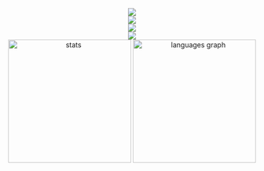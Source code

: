 <div align="center">
<!--    <a href="https://discord.com/users/279054249919381505">
      <img align="center" src="https://lanyard.cnrad.dev/api/279054249919381505?borderRadius=5px&theme=dark&bg=00000000&hideSpotify=false&animated=true" width="500" alt="discord"/>
   </a> -->
      <div align="center">
            <img src="https://skillicons.dev/icons?i=linux,arch,windows,apple" />
            <br/>
            <img src="https://skillicons.dev/icons?i=cpp,rust,c,cs,ts,go,py,html,sass,lua" />
             <br/>
            <img src="https://skillicons.dev/icons?i=cmake,dotnet,react,solidjs,tailwindcss,vite,qt,tauri,electron,wasm" />
            <br/>
            <img src="https://skillicons.dev/icons?i=sublime,clion,webstorm,rider,vim,vscodium" />
      </div>
            <div align="center">
     <img src="https://github-readme-stats-git-masterorgs-github-readme-stats-team.vercel.app/api?username=tacotakedown&include_orgs=true&show_icons=true&hide_border=true&theme=transparent&locale=en&card_width=400" height="250" alt="stats"/>
  <img src="https://github-readme-stats.vercel.app/api/top-langs?username=tacotakedown&locale=en&size_weight=0&count_weight=1&hide_title=false&hide=Cmake,HTML,JavaScript,SCSS,C,Powershell,Shell&layout=compact&langs_count=6&theme=transparent&hide_border=true&card_width=400" height="250" alt="languages graph"  />
                  <img src="https://komarev.com/ghpvc/?username=tacotakedown&style=pixel" alt=""/>
</div>

</div>
